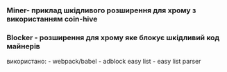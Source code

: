 ### Miner- приклад шкідливого розширення для хрому з використанням coin-hive 

### Blocker - розширення для хрому яке блокує шкідливий код майнерів
  використано:
    - webpack/babel
    - adblock easy list
    - easy list parser
